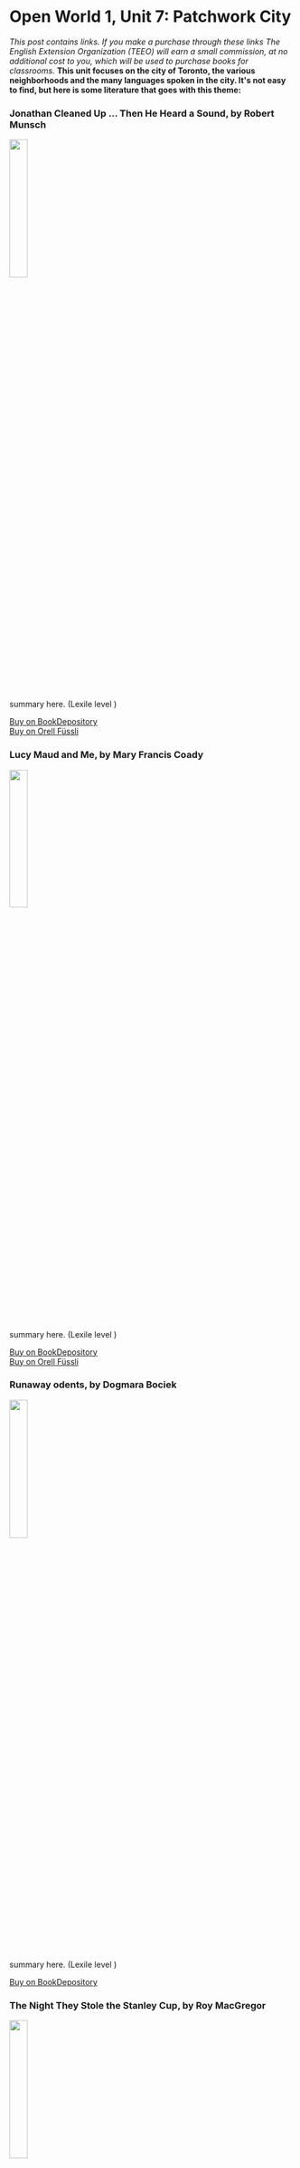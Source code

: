 # Open World 1, Unit 7: Patchwork City
*This post contains links. If you make a purchase through these links The English Extension Organization (TEEO) will earn a small commission, at no additional cost to you, which will be used to purchase books for classrooms.*
**This unit focuses on the city of Toronto, the various neighborhoods and the many languages spoken in the city. It's not easy to find, but here is some literature that goes with this theme:**  

### Jonathan Cleaned Up ... Then He Heard a Sound, by Robert Munsch

<img src="https://imgur.com/sU4mlZA.png" width="25%" />

summary here.  (Lexile level       )

<a href="https://www.bookdepository.com/Jonathan-Cleaned-Up-Then-He-Heard-Sound-Robert-Munsch/9781773210889?ref=grid-view&qid=1674500497806&sr=1-2 link here" rel="nofollow"> Buy on BookDepository</a>  
<a href="https://www.orellfuessli.ch/shop/home/artikeldetails/A1005972253" rel="nofollow">Buy on Orell Füssli</a> 

### Lucy Maud and Me, by Mary Francis Coady

<img src="https://imgur.com/oCT9zRZ.png" width="25%" />

summary here.  (Lexile level       )

<a href="https://www.bookdepository.com/Lucy-Maud-Me-Mary-Frances-Coady/9780888783981?ref=grid-view&qid=1674500880491&sr=1-1" rel="nofollow"> Buy on BookDepository</a>  
<a href="https://www.orellfuessli.ch/shop/home/artikeldetails/A1004813404" rel="nofollow">Buy on Orell Füssli</a> 

### Runaway odents, by Dogmara Bociek

<img src="https://imgur.com/SP7Ahul.png" width="25%" />

summary here.  (Lexile level       )

<a href="https://www.bookdepository.com/Runaway-Rodents-Dagmara-Bociek/9781777996840?ref=grid-view&qid=1674926518140&sr=1-1" rel="nofollow"> Buy on BookDepository</a>  

### The Night They Stole the Stanley Cup, by Roy MacGregor

<img src="https://imgur.com/O1clI7O.png" width="25%" />

summary here.  (Lexile   

<a href="https://www.bookdepository.com/Night-They-Stole-Stanley-Cup-Roy-Macgregor/9781770494145?ref=grid-view&qid=1674926818968&sr=1-1" rel="nofollow"> Buy on BookDepository</a>  
<a href="https://www.orellfuessli.ch/shop/home/artikeldetails/A1023376588rel" rel="nofollow">Buy on Orell Füssli</a> 

### Toronto: Cities of the World, by Barbara Radcliffe Rogers

<img src="https://imgur.com/3cuW4Cp.png" width="25%" />

summary here.  (Lexile NC1190L)  

<a href="https://www.amazon.com/-/de/dp/0516220349/ref=tmm_hrd_swatch_0?_encoding=UTF8&qid=1674926987&sr=8-1" rel="nofollow"> Buy on Amazon</a>  Only available used

<!--stackedit_data:
eyJoaXN0b3J5IjpbMTcyNjk4NTEzLDk0MjY0MTMxOCwxNDE0Mj
UxNTk1LC0yMTQ2MDE0Njk3LDcyMjQ2MjE3MywtMTI2Mzg2NTEy
MiwtNzU1OTg3MzkwLC0xMjI3MTM1OTY0LC03OTQxNjA2LC0zMj
I5NzQyNjEsLTEyNTc4MDA5NjMsLTU5MTk3MjU4NCwxMDQzNjY0
MDk2XX0=
-->